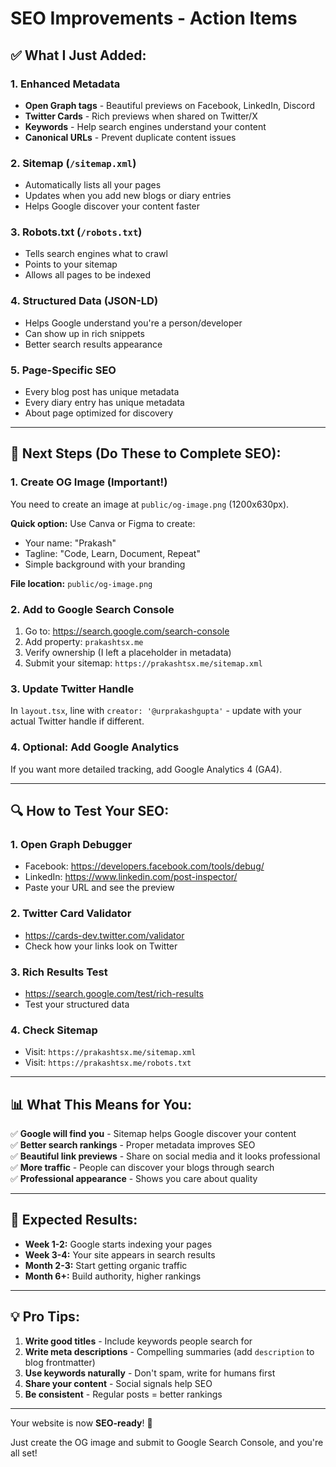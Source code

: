 # SEO Improvements - Action Items

## ✅ What I Just Added:

### 1. Enhanced Metadata

- **Open Graph tags** - Beautiful previews on Facebook, LinkedIn, Discord
- **Twitter Cards** - Rich previews when shared on Twitter/X
- **Keywords** - Help search engines understand your content
- **Canonical URLs** - Prevent duplicate content issues

### 2. Sitemap (`/sitemap.xml`)

- Automatically lists all your pages
- Updates when you add new blogs or diary entries
- Helps Google discover your content faster

### 3. Robots.txt (`/robots.txt`)

- Tells search engines what to crawl
- Points to your sitemap
- Allows all pages to be indexed

### 4. Structured Data (JSON-LD)

- Helps Google understand you're a person/developer
- Can show up in rich snippets
- Better search results appearance

### 5. Page-Specific SEO

- Every blog post has unique metadata
- Every diary entry has unique metadata
- About page optimized for discovery

---

## 🎯 Next Steps (Do These to Complete SEO):

### 1. Create OG Image (Important!)

You need to create an image at `public/og-image.png` (1200x630px).

**Quick option:** Use Canva or Figma to create:

- Your name: "Prakash"
- Tagline: "Code, Learn, Document, Repeat"
- Simple background with your branding

**File location:** `public/og-image.png`

### 2. Add to Google Search Console

1. Go to: https://search.google.com/search-console
2. Add property: `prakashtsx.me`
3. Verify ownership (I left a placeholder in metadata)
4. Submit your sitemap: `https://prakashtsx.me/sitemap.xml`

### 3. Update Twitter Handle

In `layout.tsx`, line with `creator: '@urprakashgupta'` - update with your actual Twitter handle if different.

### 4. Optional: Add Google Analytics

If you want more detailed tracking, add Google Analytics 4 (GA4).

---

## 🔍 How to Test Your SEO:

### 1. Open Graph Debugger

- Facebook: https://developers.facebook.com/tools/debug/
- LinkedIn: https://www.linkedin.com/post-inspector/
- Paste your URL and see the preview

### 2. Twitter Card Validator

- https://cards-dev.twitter.com/validator
- Check how your links look on Twitter

### 3. Rich Results Test

- https://search.google.com/test/rich-results
- Test your structured data

### 4. Check Sitemap

- Visit: `https://prakashtsx.me/sitemap.xml`
- Visit: `https://prakashtsx.me/robots.txt`

---

## 📊 What This Means for You:

✅ **Google will find you** - Sitemap helps Google discover your content  
✅ **Better search rankings** - Proper metadata improves SEO  
✅ **Beautiful link previews** - Share on social media and it looks professional  
✅ **More traffic** - People can discover your blogs through search  
✅ **Professional appearance** - Shows you care about quality

---

## 🚀 Expected Results:

- **Week 1-2:** Google starts indexing your pages
- **Week 3-4:** Your site appears in search results
- **Month 2-3:** Start getting organic traffic
- **Month 6+:** Build authority, higher rankings

---

## 💡 Pro Tips:

1. **Write good titles** - Include keywords people search for
2. **Write meta descriptions** - Compelling summaries (add `description` to blog frontmatter)
3. **Use keywords naturally** - Don't spam, write for humans first
4. **Share your content** - Social signals help SEO
5. **Be consistent** - Regular posts = better rankings

---

Your website is now **SEO-ready**! 🎉

Just create the OG image and submit to Google Search Console, and you're all set!
